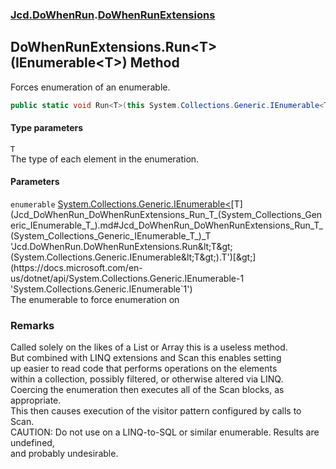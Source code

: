 ### [Jcd.DoWhenRun](Jcd_DoWhenRun.md 'Jcd.DoWhenRun').[DoWhenRunExtensions](Jcd_DoWhenRun_DoWhenRunExtensions.md 'Jcd.DoWhenRun.DoWhenRunExtensions')
## DoWhenRunExtensions.Run&lt;T&gt;(IEnumerable&lt;T&gt;) Method
Forces enumeration of an enumerable.   
```csharp
public static void Run<T>(this System.Collections.Generic.IEnumerable<T> enumerable);
```
#### Type parameters
<a name='Jcd_DoWhenRun_DoWhenRunExtensions_Run_T_(System_Collections_Generic_IEnumerable_T_)_T'></a>
`T`  
The type of each element in the enumeration.
  
#### Parameters
<a name='Jcd_DoWhenRun_DoWhenRunExtensions_Run_T_(System_Collections_Generic_IEnumerable_T_)_enumerable'></a>
`enumerable` [System.Collections.Generic.IEnumerable&lt;](https://docs.microsoft.com/en-us/dotnet/api/System.Collections.Generic.IEnumerable-1 'System.Collections.Generic.IEnumerable`1')[T](Jcd_DoWhenRun_DoWhenRunExtensions_Run_T_(System_Collections_Generic_IEnumerable_T_).md#Jcd_DoWhenRun_DoWhenRunExtensions_Run_T_(System_Collections_Generic_IEnumerable_T_)_T 'Jcd.DoWhenRun.DoWhenRunExtensions.Run&lt;T&gt;(System.Collections.Generic.IEnumerable&lt;T&gt;).T')[&gt;](https://docs.microsoft.com/en-us/dotnet/api/System.Collections.Generic.IEnumerable-1 'System.Collections.Generic.IEnumerable`1')  
The enumerable to force enumeration on
  
### Remarks
Called solely on the likes of a List or Array this is a useless method.  
But combined with LINQ extensions and Scan this enables setting  
up easier to read code that performs operations on the elements  
within a collection, possibly filtered, or otherwise altered via LINQ.  
Coercing the enumeration then executes all of the Scan blocks, as appropriate.  
This then causes execution of the visitor pattern configured by calls to Scan.  
CAUTION: Do not use on a LINQ-to-SQL or similar enumerable. Results are undefined,  
and probably undesirable.  
